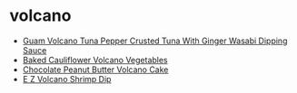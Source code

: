 # volcano

 * [Guam Volcano Tuna Pepper Crusted Tuna With Ginger Wasabi Dipping Sauce](index/g/guam-volcano-tuna-pepper-crusted-tuna-with-ginger-wasabi-dipping-sauce-359069.json)
 * [Baked Cauliflower Volcano Vegetables](index/b/baked-cauliflower-volcano-vegetables.json)
 * [Chocolate Peanut Butter Volcano Cake](index/c/chocolate-peanut-butter-volcano-cake.json)
 * [E Z Volcano Shrimp Dip](index/e/e-z-volcano-shrimp-dip.json)
